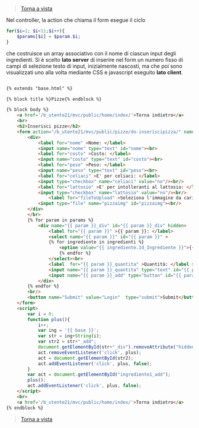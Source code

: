 >[Torna a vista](view.md) 


Nel controller, la action che chiama il form esegue il ciclo 
```PHP
for($i=1; $i<11;$i++){
	$params[$i] = $param.$i;
}
```
che costruisce un array associativo con il nome di ciascun input degli ingredienti. Si è scelto **lato server** di inserire nel form un numero fisso di campi di selezione testo di input, inizialmente nascosti, ma che poi sono visualizzati uno alla volta mediante CSS e javascript eseguito **lato client**.

```HTML

{% extends "base.html" %}

{% block title %}Pizze{% endblock %}

{% block body %}
    <a href='/b_utente21/mvc/public/home/index/'>Torna indietro</a>
    <br>
    <h2>Inserisci pizze</h2>
    <form action="/b_utente21/mvc/public/pizze/do-inseriscipizza/" name="Pizze_Form" method="post" enctype="multipart/form-data">
		<div>
			<label for="nome" >Nome: </label>
			<input name="nome" type="text" id="nome"><br>
			<label for="costo" >Costo: </label>
			<input name="costo" type="text" id="costo"><br>
			<label for="peso" >Peso: </label>
			<input name="peso" type="text" id="peso"><br>
			<label for="celiaci" >E' per celiaci: </label>
			<input type="checkbox" name="celiaci" value="no"/><br/>
			<label for="lattosio" >E' per intolleranti al lattosio: </label>
			<input type="checkbox" name="lattosio" value="no"/><br/>
		        <label for="fileToUpload" >Seleziona l'immagine da caricare: </label>
			<input type="file" name="pizzaimg" id="pizzaimg"><br/>
		</div>
		</br>
	   	{% for param in params %}
			<div name="{{ param }}_div" id="{{ param }}_div" hidden>
				<label for="{{ param }}" >{{ param }}: </label>
				<select name="{{ param }}" id="{{ param }}" >
				{% for ingrediente in ingredienti %} 
					<option value="{{ ingrediente.Id_Ingrediente }}">{{ ingrediente.Nome }}</option>
			    	{% endfor %}
				</select><br>
				<label  for="{{ param }}_quantita" >Quantità: </label >
				<input name="{{ param }}_quantita" type="text" id="{{ param }}_quantita" >
				<input name="{{ param }}_add" type="button" id="{{ param }}_add" value="+" >
			</div>
		{% endfor %}
		<br/>
		<button name="Submit" value="Login"  type="submit">Submit</button>
	</form>
	<script>
	    var i = 0;
	    function plus(){
	        i++;
	        var ing = '{{ base }}';
	        var str = ing+String(i);
	        var str2 = str+"_add";
	        document.getElementById(str+"_div").removeAttribute("hidden");
	        act.removeEventListener('click', plus);
	        act = document.getElementById(str2);
	        act.addEventListener('click', plus, false);
	    }
	    var act = document.getElementById("ingrediente1_add");
	    plus();
	    act.addEventListener('click', plus, false);
	</script>
	<br>
	<a href='/b_utente21/mvc/public/home/index/'>Torna indietro</a>
{% endblock %}


```
>[Torna a vista](view.md) 
